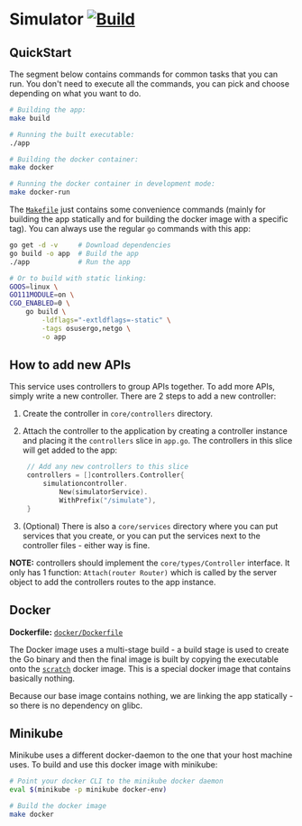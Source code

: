 # Simulator [![Build](https://github.com/flapflapio/simulator/actions/workflows/test.yml/badge.svg)](https://github.com/flapflapio/simulator/actions/workflows/test.yml)

## QuickStart

The segment below contains commands for common tasks that you can run. You don't
need to execute all the commands, you can pick and choose depending on what you
want to do.

```bash
# Building the app:
make build

# Running the built executable:
./app

# Building the docker container:
make docker

# Running the docker container in development mode:
make docker-run
```

The [`Makefile`](./Makefile) just contains some convenience commands (mainly for
building the app statically and for building the docker image with a specific
tag). You can always use the regular `go` commands with this app:

```bash
go get -d -v     # Download dependencies
go build -o app  # Build the app
./app            # Run the app

# Or to build with static linking:
GOOS=linux \
GO111MODULE=on \
CGO_ENABLED=0 \
    go build \
        -ldflags="-extldflags=-static" \
        -tags osusergo,netgo \
        -o app
```

## How to add new APIs

This service uses controllers to group APIs together. To add more APIs, simply
write a new controller. There are 2 steps to add a new controller:

1. Create the controller in `core/controllers` directory.
2. Attach the controller to the application by creating a controller instance
   and placing it the `controllers` slice in `app.go`. The controllers in this
   slice will get added to the app:

   ```go
   	// Add any new controllers to this slice
   	controllers = []controllers.Controller{
   		simulationcontroller.
   			New(simulatorService).
   			WithPrefix("/simulate"),
   	}
   ```

3. (Optional) There is also a `core/services` directory where you can put
   services that you create, or you can put the services next to the controller
   files - either way is fine.

**NOTE:** controllers should implement the `core/types/Controller` interface. It
only has 1 function: `Attach(router Router)` which is called by the server
object to add the controllers routes to the app instance.

## Docker

**Dockerfile:** [`docker/Dockerfile`](docker/Dockerfile)

The Docker image uses a multi-stage build - a build stage is used to create the
Go binary and then the final image is built by copying the executable onto the
[`scratch`](https://hub.docker.com/_/scratch) docker image. This is a special
docker image that contains basically nothing.

Because our base image contains nothing, we are linking the app statically - so
there is no dependency on glibc.

## Minikube

Minikube uses a different docker-daemon to the one that your host machine uses.
To build and use this docker image with minikube:

```bash
# Point your docker CLI to the minikube docker daemon
eval $(minikube -p minikube docker-env)

# Build the docker image
make docker
```
